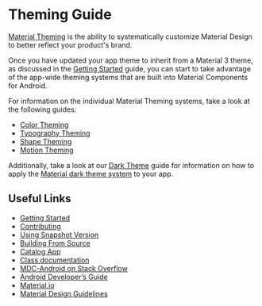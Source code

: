 <!--docs:
title: "Theming Guide"
layout: landing
section: docs
path: /docs/theming-guide/
-->

# Theming Guide

[Material Theming](https://material.io/go/design-theming) is the ability to
systematically customize Material Design to better reflect your product's
brand.

Once you have updated your app theme to inherit from a Material 3 theme, as
discussed in the [Getting Started](getting-started.md) guide, you can start to
take advantage of the app-wide theming systems that are built into Material
Components for Android.

For information on the individual Material Theming systems, take a look at the
following guides:

*   [Color Theming](theming/Color.md)
*   [Typography Theming](theming/Typography.md)
*   [Shape Theming](theming/Shape.md)
*   [Motion Theming](theming/Motion.md)

Additionally, take a look at our [Dark Theme](theming/Dark.md) guide for
information on how to apply the
[Material dark theme system](https://material.io/design/color/dark-theme.html)
to your app.

## Useful Links

-   [Getting Started](getting-started.md)
-   [Contributing](contributing.md)
-   [Using Snapshot Version](using-snapshot-version.md)
-   [Building From Source](building-from-source.md)
-   [Catalog App](catalog-app.md)
-   [Class documentation](https://developer.android.com/reference/com.bottombar.navigation.material/classes)
-   [MDC-Android on Stack Overflow](https://www.stackoverflow.com/questions/tagged/material-components+android)
-   [Android Developer’s Guide](https://developer.android.com/training/material/index.html)
-   [Material.io](https://www.material.io)
-   [Material Design Guidelines](https://material.google.com)
